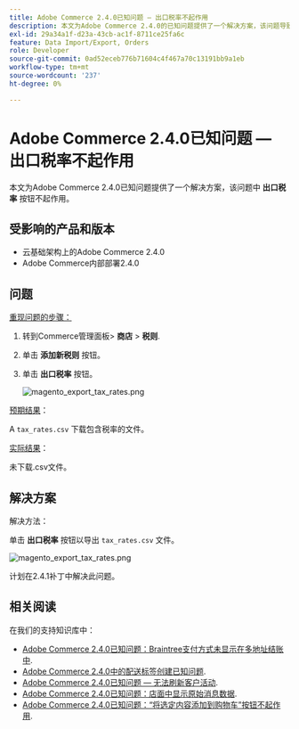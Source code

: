 ```yaml
---
title: Adobe Commerce 2.4.0已知问题 — 出口税率不起作用
description: 本文为Adobe Commerce 2.4.0的已知问题提供了一个解决方案，该问题导致**导出税率**按钮不起作用。
exl-id: 29a34a1f-d23a-43cb-ac1f-8711ce25fa6c
feature: Data Import/Export, Orders
role: Developer
source-git-commit: 0ad52eceb776b71604c4f467a70c13191bb9a1eb
workflow-type: tm+mt
source-wordcount: '237'
ht-degree: 0%

---
```


# Adobe Commerce 2.4.0已知问题 — 出口税率不起作用

本文为Adobe Commerce 2.4.0已知问题提供了一个解决方案，该问题中 **出口税率** 按钮不起作用。

## 受影响的产品和版本

* 云基础架构上的Adobe Commerce 2.4.0
* Adobe Commerce内部部署2.4.0

## 问题

<u>重现问题的步骤：</u>

1. 转到Commerce管理面板> **商店** > **税则**.
1. 单击 **添加新税则** 按钮。
1. 单击 **出口税率** 按钮。

   ![magento_export_tax_rates.png](assets/mceclip0.png)

<u>预期结果</u>：

A `tax_rates.csv` 下载包含税率的文件。

<u>实际结果</u>：

未下载.csv文件。

## 解决方案

解决方法：

单击 **出口税率** 按钮以导出 `tax_rates.csv` 文件。

![magento_export_tax_rates.png](assets/mceclip1.png)

计划在2.4.1补丁中解决此问题。

## 相关阅读

在我们的支持知识库中：

* [Adobe Commerce 2.4.0已知问题：Braintree支付方式未显示在多地址结账中](/help/troubleshooting/payments/magento-2-4-0-braintree-not-in-multiple-addresses-checkout.md).
* [Adobe Commerce 2.4.0中的配送标签创建已知问题](/help/troubleshooting/known-issues-patches-attached/shipping-labels-creation-known-issue-in-magento-2-4-0.md).
* [Adobe Commerce 2.4.0已知问题 — 无法刷新客户活动](/help/troubleshooting/miscellaneous/magento-2-4-0-refresh-on-customer-activities-does-not-work.md).
* [Adobe Commerce 2.4.0已知问题：店面中显示原始消息数据](/help/troubleshooting/storefront/magento-2-4-0-issue-storefront-raw-message-data-display.md).
* [Adobe Commerce 2.4.0已知问题：“将选定内容添加到购物车”按钮不起作用](/help/troubleshooting/miscellaneous/magento-2-4-0-add-selections-to-my-cart-does-not-work.md).
